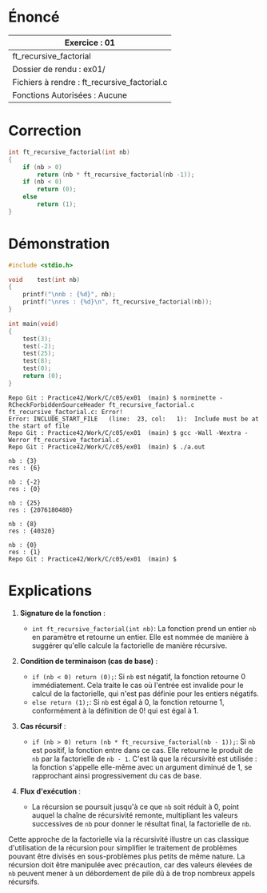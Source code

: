 # Énoncé

| Exercice : 01                                |
| -------------------------------------------- |
| ft_recursive_factorial                       |
| Dossier de rendu : ex01/                     |
| Fichiers à rendre : ft_recursive_factorial.c |
| Fonctions Autorisées : Aucune                |

# Correction

```C
int	ft_recursive_factorial(int nb)
{
	if (nb > 0)
		return (nb * ft_recursive_factorial(nb -1));
	if (nb < 0)
		return (0);
	else
		return (1);
}
```
# Démonstration

```C
#include <stdio.h>

void	test(int nb)
{
	printf("\nnb : {%d}", nb);
	printf("\nres : {%d}\n", ft_recursive_factorial(nb));
}

int	main(void)
{
	test(3);
	test(-2);
	test(25);
	test(8);
	test(0);
	return (0);
}
```

```
Repo Git : Practice42/Work/C/c05/ex01  (main) $ norminette -RCheckForbiddenSourceHeader ft_recursive_factorial.c 
ft_recursive_factorial.c: Error!
Error: INCLUDE_START_FILE   (line:  23, col:   1):	Include must be at the start of file
Repo Git : Practice42/Work/C/c05/ex01  (main) $ gcc -Wall -Wextra -Werror ft_recursive_factorial.c 
Repo Git : Practice42/Work/C/c05/ex01  (main) $ ./a.out 

nb : {3}
res : {6}

nb : {-2}
res : {0}

nb : {25}
res : {2076180480}

nb : {8}
res : {40320}

nb : {0}
res : {1}
Repo Git : Practice42/Work/C/c05/ex01  (main) $ 
```
# Explications

1. **Signature de la fonction** :
   - `int ft_recursive_factorial(int nb)`: La fonction prend un entier `nb` en paramètre et retourne un entier. Elle est nommée de manière à suggérer qu'elle calcule la factorielle de manière récursive.

2. **Condition de terminaison (cas de base)** :
   - `if (nb < 0) return (0);`: Si `nb` est négatif, la fonction retourne 0 immédiatement. Cela traite le cas où l'entrée est invalide pour le calcul de la factorielle, qui n'est pas définie pour les entiers négatifs.
   - `else return (1);`: Si `nb` est égal à 0, la fonction retourne 1, conformément à la définition de 0! qui est égal à 1.

3. **Cas récursif** :
   - `if (nb > 0) return (nb * ft_recursive_factorial(nb - 1));`: Si `nb` est positif, la fonction entre dans ce cas. Elle retourne le produit de `nb` par la factorielle de `nb - 1`. C'est là que la récursivité est utilisée : la fonction s'appelle elle-même avec un argument diminué de 1, se rapprochant ainsi progressivement du cas de base.

4. **Flux d'exécution** :
   - La récursion se poursuit jusqu'à ce que `nb` soit réduit à 0, point auquel la chaîne de récursivité remonte, multipliant les valeurs successives de `nb` pour donner le résultat final, la factorielle de `nb`.

Cette approche de la factorielle via la récursivité illustre un cas classique d'utilisation de la récursion pour simplifier le traitement de problèmes pouvant être divisés en sous-problèmes plus petits de même nature. La récursion doit être manipulée avec précaution, car des valeurs élevées de `nb` peuvent mener à un débordement de pile dû à de trop nombreux appels récursifs.